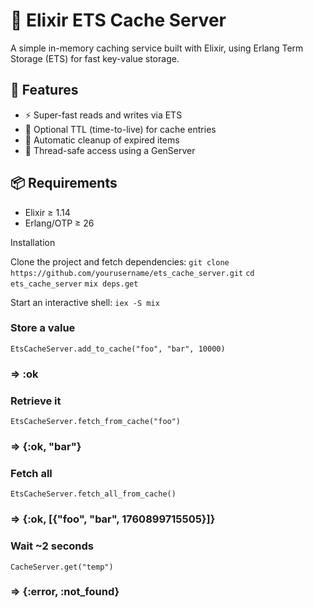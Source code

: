 
# 🧠 Elixir ETS Cache Server
A simple in-memory caching service built with Elixir, using Erlang Term Storage (ETS) for fast key-value storage.

## 🚀 Features
  - ⚡ Super-fast reads and writes via ETS
  - 🧩 Optional TTL (time-to-live) for cache entries
  - 🧼 Automatic cleanup of expired items
  - 🧵 Thread-safe access using a GenServer

## 📦 Requirements
  - Elixir ≥ 1.14
  - Erlang/OTP ≥ 26

  Installation

Clone the project and fetch dependencies:
  ``` git clone https://github.com/yourusername/ets_cache_server.git ```
  ``` cd ets_cache_server ```
  ``` mix deps.get ```

Start an interactive shell:
  ```iex -S mix```

### Store a value
  ``` EtsCacheServer.add_to_cache("foo", "bar", 10000) ```
### => :ok

### Retrieve it
  ``` EtsCacheServer.fetch_from_cache("foo") ```
### => {:ok, "bar"}

### Fetch all
  ```EtsCacheServer.fetch_all_from_cache() ```
### => {:ok, [{"foo", "bar", 1760899715505}]}

### Wait ~2 seconds
  ```CacheServer.get("temp")```
### => {:error, :not_found}